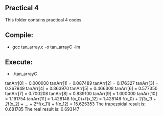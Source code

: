 ## Practical 4

This folder contains practical 4 codes.

## Compile:

* gcc tan_array.c -o tan_arrayC -lm 

## Execute:

* ./tan_arrayC

tanArr[0] = 0.000000
tanArr[1] = 0.087489
tanArr[2] = 0.176327
tanArr[3] = 0.267949
tanArr[4] = 0.363970
tanArr[5] = 0.466308
tanArr[6] = 0.577350
tanArr[7] = 0.700208
tanArr[8] = 0.839100
tanArr[9] = 1.000000
tanArr[10] = 1.191754
tanArr[11] = 1.428148
f(x_0)+f(x_12) = 1.428148
f(x_0) + 2*f(x_1) + 2*f(x_2) + ... + 2*f(x_11) + f(x_12) = 15.625353
The trapezoidal result is: 0.681785
The real result is: 0.693147


